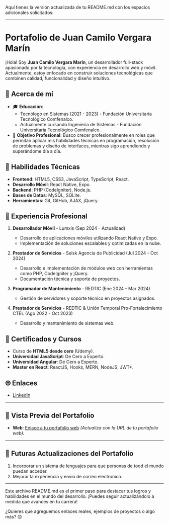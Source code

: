 Aquí tienes la versión actualizada de tu README.md con los espacios adicionales solicitados:

---

# Portafolio de Juan Camilo Vergara Marín

¡Hola! Soy **Juan Camilo Vergara Marín**, un desarrollador full-stack apasionado por la tecnología, con experiencia en desarrollo web y móvil. Actualmente, estoy enfocado en construir soluciones tecnológicas que combinen calidad, funcionalidad y diseño intuitivo.

## 📌 Acerca de mí
- 🎓 **Educación**:
  - Tecnólogo en Sistemas (2021 - 2023) - Fundación Universitaria Tecnológico Comfenalco.
  - Actualmente cursando Ingeniería de Sistemas - Fundación Universitaria Tecnológico Comfenalco.
- 💼 **Objetivo Profesional**: 
  Busco crecer profesionalmente en roles que permitan aplicar mis habilidades técnicas en programación, resolución de problemas y diseño de interfaces, mientras sigo aprendiendo y superándome día a día.

## 🚀 Habilidades Técnicas
- **Frontend**: HTML5, CSS3, JavaScript, TypeScript, React.
- **Desarrollo Móvil**: React Native, Expo.
- **Backend**: PHP (CodeIgniter), Node.js.
- **Bases de Datos**: MySQL, SQLite.
- **Herramientas**: Git, GitHub, AJAX, jQuery.

## 💼 Experiencia Profesional
1. **Desarrollador Móvil** - Lumxis (Sep 2024 - Actualidad)
   - Desarrollo de aplicaciones móviles utilizando React Native y Expo.
   - Implementación de soluciones escalables y optimizadas en la nube.

2. **Prestador de Servicios** - Seisk Agencia de Publicidad (Jul 2024 - Oct 2024)
   - Desarrollo e implementación de módulos web con herramientas como PHP, CodeIgniter y jQuery.
   - Documentación técnica y soporte de proyectos.

3. **Programador de Mantenimiento** - REDTIC (Ene 2024 - Mar 2024)
   - Gestión de servidores y soporte técnico en proyectos asignados.

4. **Prestador de Servicios** - REDTIC & Unión Temporal Pro-Fortalecimiento CTEL (Ago 2022 - Oct 2023)
   - Desarrollo y mantenimiento de sistemas web.

## 📜 Certificados y Cursos
- Curso de **HTML5 desde cero** (Udemy).
- **Universidad JavaScript**: De Cero a Experto.
- **Universidad Angular**: De Cero a Experto.
- **Master en React**: ReactJS, Hooks, MERN, NodeJS, JWT+.

## 🌐 Enlaces
- [LinkedIn](https://www.linkedin.com/in/juan-camilo-vergara-marin-a50805263/)
---

## 📱 Vista Previa del Portafolio
- **Web**: [Enlace a tu portafolio web](#) *(Actualiza con la URL de tu portafolio web).*

---

## 🔧 Futuras Actualizaciones del Portafolio
1. Incorporar un sistema de lenguajes para que personas de tood el mundo puedan acceder.
2. Mejorar la experiencia y envio de correo electronico.

---

Este archivo README.md es el primer paso para destacar tus logros y habilidades en el mundo del desarrollo. ¡Puedes seguir actualizándolo a medida que avances en tu carrera!

¿Quieres que agreguemos enlaces reales, ejemplos de proyectos o algo más? 😊